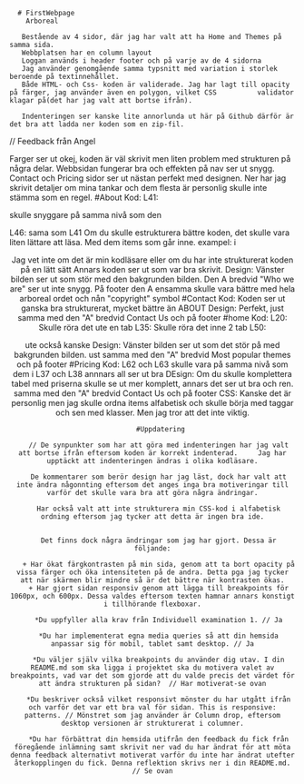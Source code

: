       # FirstWebpage
        Arboreal

       Bestående av 4 sidor, där jag har valt att ha Home and Themes på samma sida.
       Webbplatsen har en column layout
       Loggan används i header footer och på varje av de 4 sidorna
       Jag använder genomgående samma typsnitt med variation i storlek beroende på textinnehållet.
       Både HTML- och Css- koden är validerade. Jag har lagt till opacity på färger, jag använder även en polygon, vilket CSS          validator klagar på(det har jag valt att bortse ifrån). 

       Indenteringen ser kanske lite annorlunda ut här på Github därför är det bra att ladda ner koden som en zip-fil.










   // Feedback från Angel

Farger ser ut okej, koden är väl skrivit men liten problem med strukturen på några delar.
Webbsidan fungerar bra och effekten på nav ser ut snygg. Contact och Pricing sidor ser ut
nästan perfekt med designen. 
Ner har jag skrivit detaljer om mina tankar och dem flesta är personlig skulle inte stämma
som en regel. 
#About
Kod:
L41: </p> skulle snyggare på samma nivå som den <p>
L46: </article> sama som L41
Om du skulle estrukturera bättre koden, det skulle vara liten lättare att läsa. Med dem 
items som går inne. exampel:
i <header>
Jag vet inte om det är min kodläsare eller om du har inte strukturerat koden på en lätt sätt
Annars koden ser ut som var bra skrivit. 
Design:
Vänster bilden ser ut som stör med den bakgrunden bilden. Den A bredvid "Who we are" ser ut
inte snygg.
På footer den A ensamma skulle vara bättre med hela arboreal ordet och nån "copyright" symbol
#Contact
Kod:
Koden ser ut ganska bra strukturerat, mycket bättre än ABOUT
Design:
Perfekt, just samma med den "A" bredvid Contact Us och på footer
#home
Kod:
L20: Skulle röra det ute en tab
L35: Skulle röra det inne 2 tab
L50: </p> ute också kanske
Design:
Vänster bilden ser ut som det stör på med bakgrunden bilden.
ust samma med den "A" bredvid Most popular themes och på footer
#Pricing
Kod:
L62 och L63 </div> skulle vara på samma nivå som dem i  L37 och L38 annnars all ser ut bra
DEsign:
Om du skulle komplettera tabel med priserna skulle se ut mer komplett, annars det ser ut
bra och ren.
samma med den "A" bredvid Contact Us och på footer
CSS:
Kanske det är personlig men jag skulle ordna items alfabetisk och skulle börja med taggar 
och sen med klasser. Men jag tror att det inte viktig.












        #Uppdatering

       // De synpunkter som har att göra med indenteringen har jag valt att bortse ifrån eftersom koden är korrekt indenterad.     Jag har upptäckt att indenteringen ändras i olika kodläsare.

       De kommentarer som berör design har jag läst, dock har valt att inte ändra någonnting eftersom det anges inga bra motiveringar till varför det skulle vara bra att göra några ändringar.

       Har också valt att inte strukturera min CSS-kod i alfabetisk ordning eftersom jag tycker att detta är ingen bra ide.


       Det finns dock några ändringar som jag har gjort. Dessa är följande:

       + Har ökat färgkontrasten på min sida, genom att ta bort opacity på vissa färger och öka intensiteten på de andra. Detta pga jag tycker att när skärmen blir mindre så är det bättre när kontrasten ökas.
       + Har gjort sidan responsiv genom att lägga till breakpoints för 1060px, och 600px. Dessa valdes eftersom texten hamnar annars konstigt i tillhörande flexboxar.

       *Du uppfyller alla krav från Individuell examination 1. // Ja

       *Du har implementerat egna media queries så att din hemsida anpassar sig för mobil, tablet samt desktop. // Ja

       *Du väljer själv vilka breakpoints du använder dig utav. I din README.md som ska ligga i projektet ska du motivera valet av breakpoints, vad var det som gjorde att du valde precis det värdet för att ändra strukturen på sidan?  // Har motiverat-se ovan

       *Du beskriver också vilket responsivt mönster du har utgått ifrån och varför det var ett bra val för sidan. This is responsive: patterns. // Mönstret som jag använder är Column drop, eftersom desktop versionen är strukturerat i columner.

       *Du har förbättrat din hemsida utifrån den feedback du fick från föregående inlämning samt skrivit ner vad du har ändrat för att möta denna feedback alternativt motiverat varför du inte har ändrat utefter återkopplingen du fick. Denna reflektion skrivs ner i din README.md. // Se ovan






